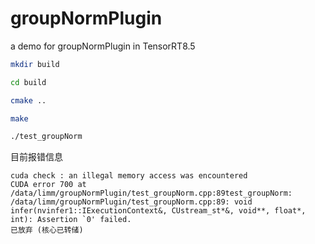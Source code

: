 # groupNormPlugin
a demo for groupNormPlugin in TensorRT8.5

```bash
mkdir build

cd build

cmake ..

make

./test_groupNorm
```

目前报错信息
```
cuda check : an illegal memory access was encountered
CUDA error 700 at /data/limm/groupNormPlugin/test_groupNorm.cpp:89test_groupNorm: /data/limm/groupNormPlugin/test_groupNorm.cpp:89: void infer(nvinfer1::IExecutionContext&, CUstream_st*&, void**, float*, int): Assertion `0' failed.
已放弃 (核心已转储)
```